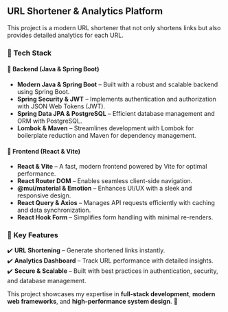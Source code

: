 ## URL Shortener & Analytics Platform  

This project is a modern URL shortener that not only shortens links but also provides detailed analytics for each URL.  

### 🚀 Tech Stack  

#### 🔹 Backend (Java & Spring Boot)  
- **Modern Java & Spring Boot** – Built with a robust and scalable backend using Spring Boot.  
- **Spring Security & JWT** – Implements authentication and authorization with JSON Web Tokens (JWT).  
- **Spring Data JPA & PostgreSQL** – Efficient database management and ORM with PostgreSQL.  
- **Lombok & Maven** – Streamlines development with Lombok for boilerplate reduction and Maven for dependency management.  

#### 🔹 Frontend (React & Vite)  
- **React & Vite** – A fast, modern frontend powered by Vite for optimal performance.  
- **React Router DOM** – Enables seamless client-side navigation.  
- **@mui/material & Emotion** – Enhances UI/UX with a sleek and responsive design.  
- **React Query & Axios** – Manages API requests efficiently with caching and data synchronization.  
- **React Hook Form** – Simplifies form handling with minimal re-renders.  

### 🌟 Key Features  
✔️ **URL Shortening** – Generate shortened links instantly.  
✔️ **Analytics Dashboard** – Track URL performance with detailed insights.  
✔️ **Secure & Scalable** – Built with best practices in authentication, security, and database management.  

This project showcases my expertise in **full-stack development**, **modern web frameworks**, and **high-performance system design**. 🚀  
